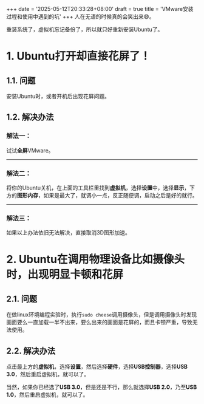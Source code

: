 +++
date = '2025-05-12T20:33:28+08:00'
draft = true
title = 'VMware安装过程和使用中遇到的坑'
+++
人在无语的时候真的会笑出来😄。
<!--more-->
重装系统了，虚拟机忘记备份了，所以就只好重新安装Ubuntu了。

# 1. Ubuntu打开却直接花屏了！

## 1.1. 问题
安装Ubuntu时，或者开机后出现花屏问题。

## 1.2. 解决办法

### 解法一：

试试**全屏**VMware。

---

### 解法二：

将你的Ubuntu关机，在上面的工具栏里找到**虚拟机**，选择**设置**中，选择**显示**，下方的**图形内存**，如果是最大了，就调小一点，反正随便调，启动之后是好的就行。

---
### 解法三：

如果以上办法依旧无法解决，直接取消3D图形加速。

# 2. Ubuntu在调用物理设备比如摄像头时，出现明显卡顿和花屏

## 2.1. 问题

在做linux环境编程实验时，执行`sudo cheese`调用摄像头，但是调用摄像头时发现画面要么一直加载一半不出来，要么出来的画面是花屏的，而且卡顿严重，导致无法使用。

## 2.2. 解决办法

点击最上方的**虚拟机**，选择**设置**，然后选择**硬件**，选择**USB控制器**，选择**USB 3.0**，然后重启虚拟机，就可以了。

当然，如果你已经选了**USB 3.0**，但是还是不行，那么就选择**USB 2.0**，乃至**USB 1.0**，然后重启虚拟机，就可以了。